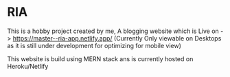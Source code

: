 # RIA

This is a hobby project created by me, A blogging website which is Live on -> https://master--ria-app.netlify.app/
(Currently Only viewable on Desktops as it is still under development for optimizing for mobile view)

This website is build using MERN stack ans is currently hosted on Heroku/Netlify
